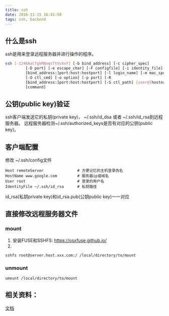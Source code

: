 ```yaml
---
title: ssh
date: 2016-11-15 16:41:58
tags: ssh, backend
---
```


## 什么是ssh

ssh是用来登录远程服务器并进行操作的程序。

```bash
ssh [-1246AaCfgkMNnqsTtVvXxY] [-b bind_address] [-c cipher_spec]
         [-D port] [-e escape_char] [-F configfile] [-i identity_file] [-L
         [bind_address:]port:host:hostport] [-l login_name] [-m mac_spec]
         [-O ctl_cmd] [-o option] [-p port] [-R
         [bind_address:]port:host:hostport] [-S ctl_path] [user@]hostname
         [command]
```

## 公钥(public key)验证

ssh客户端发送它的私钥(private key)， ~/.ssh/id_dsa 或者 ~/.ssh/id_rsa到远程服务器。 远程服务器检测~/.ssh/authorized_keys是否有对应的公钥(public key)。

<!-- more -->

## 客户端配置

修改 ~/.ssh/config文件

```
Host remoteServer               # 方便记忆的主机登录伪名
HostName www.google.com         # 服务器ip或域名
User root                       # 登录的用户名
IdentityFile ~/.ssh/id_rsa      # 私钥路径
```

id_rsa(私钥private key)和id_rsa.pub(公钥public key)一一对应

## 直接修改远程服务器文件

### mount

1. 安装FUSE和SSHFS: https://osxfuse.github.io/
2.
```
sshfs root@server.host.xxx.com:/ /local/directory/to/mount
```

### unmount
```
umount /local/directory/to/mount
```

## 相关资料：
[文档](http://linuxcommand.org/man_pages/ssh1.html)